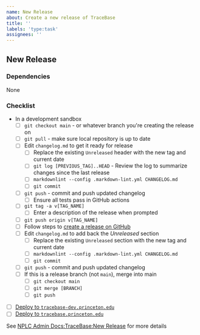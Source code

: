 ```yaml
---
name: New Release
about: Create a new release of TraceBase
title: ''
labels: 'type:task'
assignees: ''
---
```

<!-- markdownlint-disable-next-line first-line-heading -->
## New Release

### Dependencies
<!-- E.g. All other issues in a milestone must be completed -->
None

### Checklist

- In a development sandbox
  - [ ] `git checkout main` - or whatever branch you're creating the release on
  - [ ] `git pull` - make sure local repository is up to date
  - [ ] Edit `changelog.md` to get it ready for release
    - [ ] Replace the existing `Unreleased` header with the new tag and current date
    - [ ] `git log [PREVIOUS_TAG]..HEAD` - Review the log to summarize changes since the last release
    - [ ] `markdownlint --config .markdown-lint.yml CHANGELOG.md`
    - [ ] `git commit`
  - [ ] `git push` - commit and push updated changelog
    - [ ] Ensure all tests pass in GitHub actions
  - [ ] `git tag -a v[TAG_NAME]`
    - [ ] Enter a description of the release when prompted
  - [ ] `git push origin v[TAG_NAME]`
  - [ ] Follow steps to [create a release on GitHub](https://docs.github.com/en/repositories/releasing-projects-on-github/managing-releases-in-a-repository#creating-a-release)
  - [ ] Edit `changelog.md` to add back the *Unreleased* section
    - [ ] Replace the existing `Unreleased` section with the new tag and current date
    - [ ] `markdownlint --config .markdown-lint.yml CHANGELOG.md`
    - [ ] `git commit`
  - [ ] `git push` - commit and push updated changelog
  - [ ] If this is a release branch (not `main`), merge into main
    - [ ] `git checkout main`
    - [ ] `git merge [BRANCH]`
    - [ ] `git push`
- [ ] [Deploy to `tracebase-dev.princeton.edu`](https://nplcadmindocs.princeton.edu/index.php/TraceBase#Deploy_Update)
- [ ] [Deploy to `tracebase.princeton.edu`](https://nplcadmindocs.princeton.edu/index.php/TraceBase#Deploy_Update)

See [NPLC Admin Docs:TraceBase:New Release](https://nplcadmindocs.princeton.edu/index.php/TraceBase#New_Release) for more details
